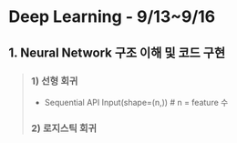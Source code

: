 # Deep Learning  - 9/13~9/16

## 1. Neural Network 구조 이해 및 코드 구현
> ### 1) 선형 회귀
> * Sequential API
> Input(shape=(n,)) # n = feature 수
> 
> ### 2) 로지스틱 회귀 
